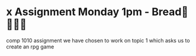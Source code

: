# x Assignment Monday 1pm - Bread🍞🍞🍞🍞
 comp 1010 assignment
we have chosen to work on topic 1 which asks us to create an rpg game
